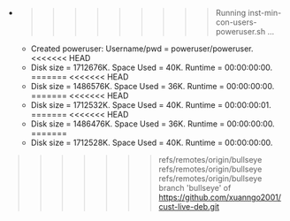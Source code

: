 * >>>>>>>>> Running inst-min-con-users-poweruser.sh ...
  * Created poweruser: Username/pwd = poweruser/poweruser.
<<<<<<< HEAD
  * Disk size = 1712676K. Space Used = 40K. Runtime = 00:00:00:00.
=======
<<<<<<< HEAD
  * Disk size = 1486576K. Space Used = 36K. Runtime = 00:00:00:00.
=======
<<<<<<< HEAD
  * Disk size = 1712532K. Space Used = 40K. Runtime = 00:00:00:01.
=======
<<<<<<< HEAD
  * Disk size = 1486476K. Space Used = 36K. Runtime = 00:00:00:00.
=======
  * Disk size = 1712528K. Space Used = 40K. Runtime = 00:00:00:00.
>>>>>>> refs/remotes/origin/bullseye
>>>>>>> refs/remotes/origin/bullseye
>>>>>>> refs/remotes/origin/bullseye
>>>>>>> branch 'bullseye' of https://github.com/xuanngo2001/cust-live-deb.git
